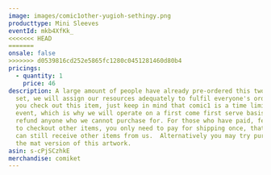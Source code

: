 ```yaml
---
image: images/comic1other-yugioh-sethingy.png
producttype: Mini Sleeves
eventId: mkb4XfKk_
<<<<<<< HEAD
=======
onsale: false
>>>>>>> d0539816cd252e5865fc1280c0451281460d80b4
pricings:
  - quantity: 1
    price: 46
description: A large amount of people have already pre-ordered this two sleeves
  set, we will assign our resources adequately to fulfil everyone's orders. If
  you check out this item, just keep in mind that comic1 is a time limited
  event, which is why we will operate on a first come first serve basis and
  refund anyone who we cannot purchase for. For those who have paid, feel free
  to checkout other items, you only need to pay for shipping once, that way you
  can still receive other items from us.  Alternatively you may try purchasing
  the mat version of this artwork.
asin: s-cPjSCzhkE
merchandise: comiket
---
```

